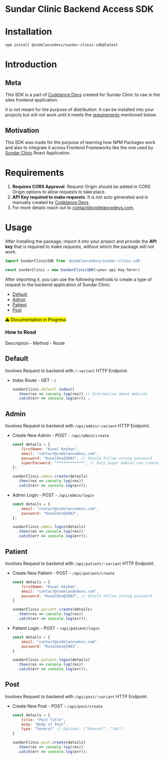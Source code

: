 # Sundar Clinic Backend Access SDK

# Installation 

`npm install @codelancedevs/sundar-clinic-sdk@latest`
# Introduction 

## Meta

This SDK is a part of [Codelance Devs](https://github.com/codelancedevs) created for Sundar Clinic to use in the sites frontend application.

It is not meant for the purpose of distribution. It can be installed into your projects but will not work until it meets the [requirements](#requirements) mentioned below.

## Motivation

This SDK was made for the purpose of learning how NPM Packages work and also to integrate it across Frontend Frameworks like the one used by [Sundar Clinic](https://sundar-clinic.netlify.app) React Application.
# Requirements

1. **Requires CORS Approval**. Request Origin should be added in CORS Origin options to allow requests to take place. 
2. **API Key required to make requests**. It is not auto generated and is manually created by [Codelance Devs](https://github.com/codelancedevs).
3. For more details reach out to [contact@codelancedevs.com](mailto:contact@codelancedevs.com). 

# Usage

After Installing the package, import it into your project and provide the **API key** that is required to make requests, without which the package will not work.

```javascript
import SundarClinicSDK from '@codelancedevs/sundar-clinic-sdk'

const sundarClinic = new SundarClinicSDK(<your-api-key-here>)
```

After importing it, you can use the following methods to create a type of request to the backend application of Sundar Clinic. 

- [Default](#default)
- [Admin](#admin)
- [Patient](#patient)
- [Post](#post)

<mark>⚠️ Documentation in Progress</mark>

### How to Read

Description - Method - Route
## Default

Involves Request to backend with `/:variant` HTTP Endpoint.

- Index Route - GET - `/`
  ```javascript
  sundarClinic.default.index()
    .then(res => console.log(res)) // Information about Website
    .catch(err => console.log(err)) ;
  ```
## Admin

Involves Request to backend with `/api/admin/:variant` HTTP Endpoint.

- Create New Admin - POST - `/api/admin/create`
  ```javascript
  const details = {
      firstName: "Kunal Keshan",
      email: "contact@codelancedevs.com",
      password: "KunalDev@3983", // Should follow strong password
      superPassword: "************", // Only Super Admins can create new admins
  };

  sundarClinic.admin.create(details)
    .then(res => console.log(res))
    .catch(err => console.log(err));
  ```

- Admin Login - POST - `/api/admin/login`
  ```javascript
  const details = {
      email: "contact@codelancedevs.com",
      password: "KunalDev@3983",
  };

  sundarClinic.admin.login(details)
    .then(res => console.log(res))
    .catch(err => console.log(err));
  ```

## Patient

Involves Request to backend with `/api/patient/:variant` HTTP Endpoint.

- Create New Patient - POST - `/api/patient/create`
  ```javascript
  const details = {
      firstName: "Kunal Keshan",
      email: "contact@codelandedevs.com",
      password: "KunalDev@3983", // Should follow strong password
  }

  sundarClinic.patient.create(details)
    .then(res => console.log(res))
    .catch(err => console.log(err));
  ```
- Patient Login - POST - `/api/patient/login`
  ```javascript
  const details = {
      email: "contact@codelancedevs.com",
      password: "KunalDev@2983",
  }

  sundarClinic.patient.login(details)
    .then(res => console.log(res))
    .catch(err => console.log(err));
  ```
## Post

Involves Request to backend with `/api/post/:variant` HTTP Endpoint.

- Create New Post - POST - `/api/post/create`
  ```javascript
  const details = {
      title: "Post Title",
      body: "Body of Post",
      type: "General" // Options: ["General", "Job"]
  }

  sundarClinic.post.create(details)
    .then(res => console.log(res))
    .catch(err => console.log(err));
  ```

